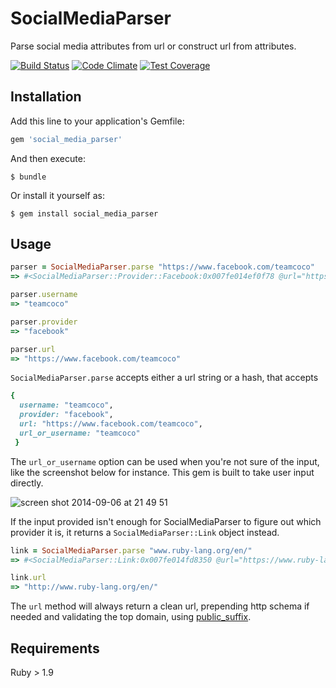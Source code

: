 # SocialMediaParser

Parse social media attributes from url or construct url from attributes.

[![Build Status](https://semaphoreapp.com/api/v1/projects/488b1479-a701-4807-956c-a0a513308163/237493/badge.png)](https://semaphoreapp.com/mynewsdesk/social_media_parser)
[![Code Climate](https://codeclimate.com/github/mynewsdesk/social_media_parser/badges/gpa.svg)](https://codeclimate.com/github/mynewsdesk/social_media_parser)
[![Test Coverage](https://codeclimate.com/github/mynewsdesk/social_media_parser/badges/coverage.svg)](https://codeclimate.com/github/mynewsdesk/social_media_parser)

## Installation

Add this line to your application's Gemfile:

```ruby
gem 'social_media_parser'
```

And then execute:

    $ bundle

Or install it yourself as:

    $ gem install social_media_parser

## Usage

```ruby
parser = SocialMediaParser.parse "https://www.facebook.com/teamcoco"
=> #<SocialMediaParser::Provider::Facebook:0x007fe014ef0f78 @url="https://www.facebook.com/teamcoco">

parser.username
=> "teamcoco"

parser.provider
=> "facebook"

parser.url
=> "https://www.facebook.com/teamcoco"
```

`SocialMediaParser.parse` accepts either a url string or a hash, that accepts

```ruby
{
  username: "teamcoco",
  provider: "facebook",
  url: "https://www.facebook.com/teamcoco",
  url_or_username: "teamcoco"
 }
```

The `url_or_username` option can be used when you're not sure of the input, like the screenshot below for instance. This gem is built to take user input directly.

![screen shot 2014-09-06 at 21 49 51](https://cloud.githubusercontent.com/assets/28260/4176355/4ea9524a-35ff-11e4-86e2-27407beef42c.png)


If the input provided isn't enough for SocialMediaParser to figure out which provider it is, it returns a `SocialMediaParser::Link` object instead.

```ruby
link = SocialMediaParser.parse "www.ruby-lang.org/en/"
=> #<SocialMediaParser::Link:0x007fe014fd8350 @url="https://www.ruby-lang.org/en/">

link.url
=> "http://www.ruby-lang.org/en/"
```

The `url` method will always return a clean url, prepending http schema if needed and validating the top domain, using [public_suffix](https://github.com/weppos/publicsuffix-ruby).

## Requirements

Ruby > 1.9
